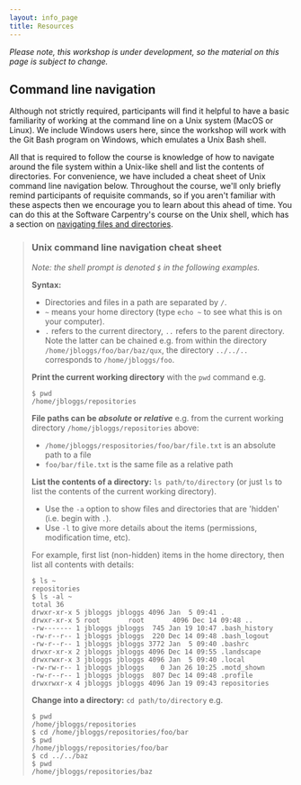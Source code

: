 ```yaml
---
layout: info_page
title: Resources
---
```


*Please note, this workshop is under development, so the material on this page
is subject to change.*


## Command line navigation

Although not strictly required, participants will find it helpful to have a
basic familiarity of working at the command line on a Unix system (MacOS or
Linux). We include Windows users here, since the workshop will work with the
Git Bash program on Windows, which emulates a Unix Bash shell.

All that is required to follow the course is knowledge of how to navigate
around the file system within a Unix-like shell and list the contents of
directories. For convenience, we have included a cheat sheet of Unix command
line navigation below. Throughout the course, we'll only briefly remind
participants of requisite commands, so if you aren't familiar with these aspects
then we encourage you to learn about this ahead of time.
You can do this at the Software Carpentry's course on the Unix shell, which has
a section on
<a href="https://swcarpentry.github.io/shell-novice/02-filedir/index.html" target="_blank" rel="external noreferrer">navigating files and directories</a>.


> ### Unix command line navigation cheat sheet
> 
> *Note: the shell prompt is denoted `$` in the following examples.*
> 
> **Syntax:**
> 
> - Directories and files in a path are separated by `/`.
> - `~` means your home directory (type `echo ~` to see what this is on your computer).
> - `.` refers to the current directory, `..` refers to the parent directory. Note
>   the latter can be chained e.g. from within the directory `/home/jbloggs/foo/bar/baz/qux`, the directory `../../..` corresponds to `/home/jbloggs/foo`.
> 
> **Print the current working directory** with the `pwd` command e.g.
> 
> ```
> $ pwd
> /home/jbloggs/repositories
> ```
> 
> **File paths can be _absolute_ or _relative_** e.g. from the current
> working directory `/home/jbloggs/repositories` above:
> 
> - `/home/jbloggs/respositories/foo/bar/file.txt` is an absolute path to a file
> - `foo/bar/file.txt` is the same file as a relative path
> 
> **List the contents of a directory:** `ls path/to/directory` (or just `ls` to list
> the contents of the current working directory).
> - Use the `-a` option to show files and directories that are 'hidden' (i.e.
>   begin with `.`).
> - Use `-l` to give more details about the items (permissions, modification time, etc).
> 
> For example, first list (non-hidden) items in the home directory, then list all 
> contents with details:
> 
> ```
> $ ls ~
> repositories
> $ ls -al ~
> total 36
> drwxr-xr-x 5 jbloggs jbloggs 4096 Jan  5 09:41 .
> drwxr-xr-x 5 root       root       4096 Dec 14 09:48 ..
> -rw------- 1 jbloggs jbloggs  745 Jan 19 10:47 .bash_history
> -rw-r--r-- 1 jbloggs jbloggs  220 Dec 14 09:48 .bash_logout
> -rw-r--r-- 1 jbloggs jbloggs 3772 Jan  5 09:40 .bashrc
> drwxr-xr-x 2 jbloggs jbloggs 4096 Dec 14 09:55 .landscape
> drwxrwxr-x 3 jbloggs jbloggs 4096 Jan  5 09:40 .local
> -rw-rw-r-- 1 jbloggs jbloggs    0 Jan 26 10:25 .motd_shown
> -rw-r--r-- 1 jbloggs jbloggs  807 Dec 14 09:48 .profile
> drwxrwxr-x 4 jbloggs jbloggs 4096 Jan 19 09:43 repositories
> ```
> 
> **Change into a directory:** `cd path/to/directory` e.g.
> 
> ```
> $ pwd
> /home/jbloggs/repositories
> $ cd /home/jbloggs/repositories/foo/bar
> $ pwd
> /home/jbloggs/repositories/foo/bar
> $ cd ../../baz
> $ pwd
> /home/jbloggs/repositories/baz
> ```